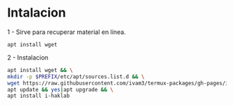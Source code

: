 
# Intalacion 

1 - Sirve para recuperar material en línea.

```
apt install wget 
```

2 - Instalacion  

```sh 
apt install wget && \
mkdir -p $PREFIX/etc/apt/sources.list.d && \
wget https://raw.githubusercontent.com/ivam3/termux-packages/gh-pages/ivam3-termux-packages.list -O $PREFIX/etc/apt/sources.list.d/ivam3-termux-packages.list && \
apt update && yes|apt upgrade && \
apt install i-haklab
```
